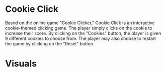 
# Cookie Click
Based on the online game "Cookie Clicker," Cookie Click is an interactive cookie-themed clicking game.
The player simply clicks on the cookie to increase their score.
By clicking on the "Cookies" button, the player is given 9 different cookies to choose from.
The player may also choose to restart the game by clicking on the "Reset" button.


# Visuals
